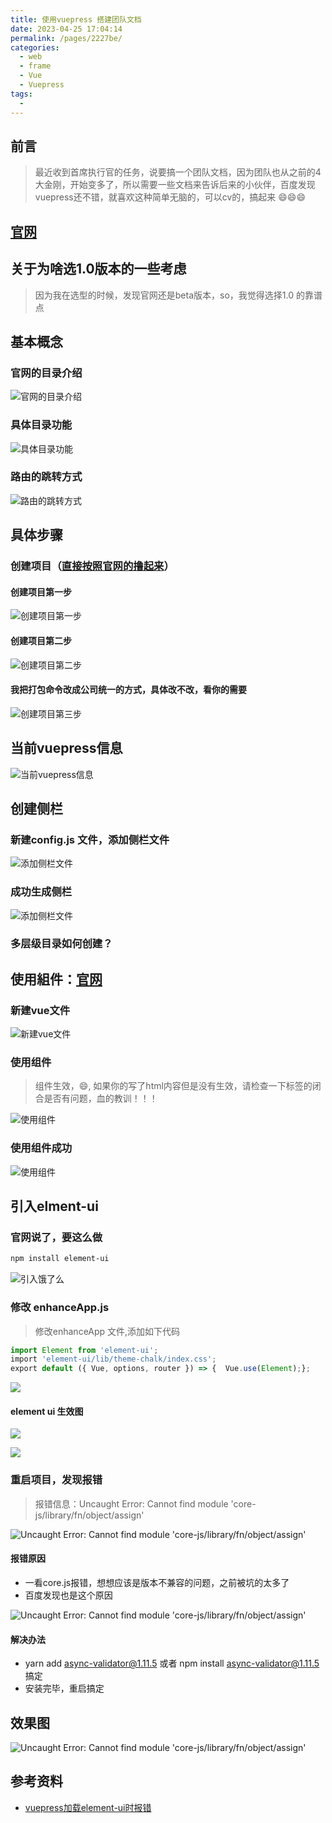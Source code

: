 ```yaml
---
title: 使用vuepress 搭建团队文档
date: 2023-04-25 17:04:14
permalink: /pages/2227be/
categories:
  - web
  - frame
  - Vue
  - Vuepress
tags:
  - 
---
```




## 前言

> 最近收到首席执行官的任务，说要搞一个团队文档，因为团队也从之前的4大金刚，开始变多了，所以需要一些文档来告诉后来的小伙伴，百度发现vuepress还不错，就喜欢这种简单无脑的，可以cv的，搞起来 😄😄😄

## [官网](https://v1.vuepress.vuejs.org/zh/)

## 关于为啥选1.0版本的一些考虑

>因为我在选型的时候，发现官网还是beta版本，so，我觉得选择1.0 的靠谱点

## 基本概念

### 官网的目录介绍

![官网的目录介绍](https://api2.mubu.com/v3/document_image/a4e01d93-1278-41f2-809a-67098b5cd9fd-2331693.jpg)

### 具体目录功能

![具体目录功能](https://api2.mubu.com/v3/document_image/3f50a9b4-515c-42d2-9954-55f3f771f6c3-2331693.jpg)

### 路由的跳转方式

![路由的跳转方式](https://api2.mubu.com/v3/document_image/826fb1b8-b244-404e-944f-e9e9f73b9e61-2331693.jpg)

## 具体步骤

### 创建项目（[直接按照官网的撸起来](https://v1.vuepress.vuejs.org/zh/guide/getting-started.html)）

#### 创建项目第一步

![创建项目第一步](https://api2.mubu.com/v3/document_image/85eb2062-77bc-4eff-8658-c8f1dbed06f6-2331693.jpg)

#### 创建项目第二步

![创建项目第二步](https://api2.mubu.com/v3/document_image/6cd39f21-1df8-4409-ade4-521303ef0402-2331693.jpg)

#### 我把打包命令改成公司统一的方式，具体改不改，看你的需要

![创建项目第三步](https://api2.mubu.com/v3/document_image/24c9c539-e3a8-4f14-8338-da7c0f0b5d79-2331693.jpg)

## 当前vuepress信息

![当前vuepress信息](https://api2.mubu.com/v3/document_image/abbcc37c-041e-4a41-b720-ad4ae96432f1-2331693.jpg)

## 创建侧栏

### 新建config.js 文件，添加侧栏文件

![添加侧栏文件](https://api2.mubu.com/v3/document_image/db505a0f-4008-4e26-a18d-2053cefa9da8-2331693.jpg)

### 成功生成侧栏

![添加侧栏文件](https://api2.mubu.com/v3/document_image/33280164-bfcf-4ccf-9a87-389d1fdb15d2-2331693.jpg)

### 多层级目录如何创建？

## 使用組件：[官网](https://vuepress.vuejs.org/zh/guide/using-vue.html#%E4%BD%BF%E7%94%A8%E7%BB%84%E4%BB%B6)

### 新建vue文件

![新建vue文件](https://api2.mubu.com/v3/document_image/f96b5e9f-31e9-4eb5-b54b-053586320148-2331693.jpg)

### 使用组件

> 组件生效，😄, 如果你的写了html内容但是没有生效，请检查一下标签的闭合是否有问题，血的教训！！！

![使用组件](https://api2.mubu.com/v3/document_image/a34ef8ed-c3f7-43cf-b5d1-527da2f2cd78-2331693.jpg)

### 使用组件成功

![使用组件](https://api2.mubu.com/v3/document_image/8c252fda-0f92-4277-a3bb-6a30ce520934-2331693.jpg)

## 引入elment-ui

### 官网说了，要这么做

```bash
npm install element-ui
```

![引入饿了么](https://api2.mubu.com/v3/document_image/ddf3797c-aa4a-4e1e-84bb-5cf86472ca85-2331693.jpg)

### 修改 enhanceApp.js

>修改enhanceApp 文件,添加如下代码

```js
import Element from 'element-ui';
​import 'element-ui/lib/theme-chalk/index.css';
​export default ({ Vue, options, router }) => {  Vue.use(Element);};
```

![](https://api2.mubu.com/v3/document_image/526cc821-b60f-4d7a-bd08-c15636e6face-2331693.jpg)

#### element ui 生效图

![](https://api2.mubu.com/v3/document_image/4b4bb81c-d67a-451d-a0f1-c8877dfbaaf5-2331693.jpg)

![](https://api2.mubu.com/v3/document_image/352a6881-adf2-4b6a-a4bd-bd9170acdf3d-2331693.jpg)

### 重启项目，发现报错
> 报错信息：Uncaught Error: Cannot find module 'core-js/library/fn/object/assign'

![Uncaught Error: Cannot find module 'core-js/library/fn/object/assign'](https://api2.mubu.com/v3/document_image/352a6881-adf2-4b6a-a4bd-bd9170acdf3d-2331693.jpg)

#### 报错原因

* 一看core.js报错，想想应该是版本不兼容的问题，之前被坑的太多了
* 百度发现也是这个原因

![Uncaught Error: Cannot find module 'core-js/library/fn/object/assign'](https://api2.mubu.com/v3/document_image/728bc206-962d-46ef-a137-771775219bc2-2331693.jpg)

#### 解决办法

* ​yarn add async-validator@1.11.5  或者  npm install async-validator@1.11.5  搞定
* 安装完毕，重启搞定

## 效果图
![Uncaught Error: Cannot find module 'core-js/library/fn/object/assign'](https://api2.mubu.com/v3/document_image/8877ae23-234a-4a54-b122-6ceedd671f2d-2331693.jpg)

## 参考资料
* [vuepress加载element-ui时报错](https://blog.csdn.net/qq_32855007/article/details/108726430)
